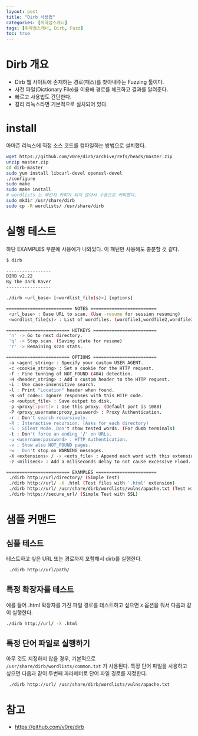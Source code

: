 ```yaml
---
layout: post
title: "Dirb 사용법"
categories: [취약점스캐너]
tags: [취약점스캐너, Dirb, Fuzz]
toc: true
---
```


# Dirb 개요 
- Dirb 웹 사이트에 존재하는 경로(패스)를 찾아내주는 Fuzzing 툴이다. 
- 사전 파일(Dictionary File)을 이용해 경로를 체크하고 결과를 알려준다. 
- 빠르고 사용법도 간단한다. 
- 칼리 리눅스라면 기본적으로 설치되어 있다. 

# install
아마존 리눅스에 직접 소스 코드를 컴파일하는 방법으로 설치했다. 

```sh
wget https://github.com/v0re/dirb/archive/refs/heads/master.zip
unzip master.zip
cd dirb-master
sudo yum install libcurl-devel openssl-devel
./configure
sudo make
sudo make install 
# wordlists 는 왜인지 카피가 되지 않아서 수동으로 카피했다. 
sudo mkdir /usr/share/dirb
sudo cp -R wordlists/ /usr/share/dirb
```

# 실행 테스트 
하단 EXAMPLES 부분에 사용예가 나와있다. 이 패턴만 사용해도 충분할 것 같다. 

```sh 
$ dirb

-----------------
DIRB v2.22
By The Dark Raver
-----------------

./dirb <url_base> [<wordlist_file(s)>] [options]

========================= NOTES =========================
 <url_base> : Base URL to scan. (Use -resume for session resuming)
 <wordlist_file(s)> : List of wordfiles. (wordfile1,wordfile2,wordfile3...)

======================== HOTKEYS ========================
 'n' -> Go to next directory.
 'q' -> Stop scan. (Saving state for resume)
 'r' -> Remaining scan stats.

======================== OPTIONS ========================
 -a <agent_string> : Specify your custom USER_AGENT.
 -c <cookie_string> : Set a cookie for the HTTP request.
 -f : Fine tunning of NOT_FOUND (404) detection.
 -H <header_string> : Add a custom header to the HTTP request.
 -i : Use case-insensitive search.
 -l : Print "Location" header when found.
 -N <nf_code>: Ignore responses with this HTTP code.
 -o <output_file> : Save output to disk.
 -p <proxy[:port]> : Use this proxy. (Default port is 1080)
 -P <proxy_username:proxy_password> : Proxy Authentication.
 -r : Don't search recursively.
 -R : Interactive recursion. (Asks for each directory)
 -S : Silent Mode. Don't show tested words. (For dumb terminals)
 -t : Don't force an ending '/' on URLs.
 -u <username:password> : HTTP Authentication.
 -v : Show also NOT_FOUND pages.
 -w : Don't stop on WARNING messages.
 -X <extensions> / -x <exts_file> : Append each word with this extensions.
 -z <milisecs> : Add a miliseconds delay to not cause excessive Flood.

======================== EXAMPLES =======================
 ./dirb http://url/directory/ (Simple Test)
 ./dirb http://url/ -X .html (Test files with '.html' extension)
 ./dirb http://url/ /usr/share/dirb/wordlists/vulns/apache.txt (Test with apache.txt wordlist)
 ./dirb https://secure_url/ (Simple Test with SSL)
```

# 샘플 커맨드
## 심플 테스트
테스트하고 싶은 URL 또는 경로까지 포함해서 dirb를 실행한다. 

```sh
 ./dirb http://url/path/
```

## 특정 확장자를 테스트 
예를 들어 .html 확장자를 가진 파일 경로를 테스트하고 싶으면 `X` 옵션을 줘서 다음과 같이 실행한다. 

```sh
./dirb http://url/ -X .html 
```

## 특정 단어 파일로 실행하기 
아무 것도 지정하지 않을 경우, 기본적으로 `/usr/share/dirb/wordlists/common.txt` 가 사용된다. 특정 단어 파일을 사용하고 싶으면 다음과 같이 두번째 파라메터로 단어 파일 경로를 지정한다. 

```sh
 ./dirb http://url/ /usr/share/dirb/wordlists/vulns/apache.txt
```

# 참고 
- https://github.com/v0re/dirb